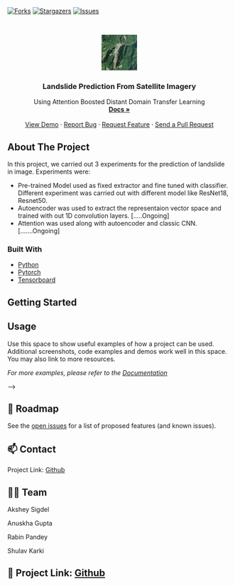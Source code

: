[![Forks][forks-shield]][forks-url]
[![Stargazers][stars-shield]][stars-url]
[![Issues][issues-shield]][issues-url]
<!-- [![LinkedIn][linkedin-shield]][linkedin-url] -->



<!-- PROJECT LOGO -->
<br />
<p align="center">
  <a href="https://github.com/shulavkarki/LandslidePrediction-from-satellite-imagery/">
    <img src="./landslide.png" alt="Logo" width="80" height="80">
  </a>

  <h3 align="center">Landslide Prediction From Satellite Imagery</h3>

  <p align="center">
    Using Attention Boosted Distant Domain Transfer Learning
    <br />
    <a href="https://github.com/shulavkarki/LandslidePrediction-from-satellite-imagery/"><strong>Docs »</strong></a>
    <br />
    <br />
    <a href="https://github.com/shulavkarki/LandslidePrediction-from-satellite-imagery">View Demo</a>
    ·
    <a href="https://github.com/shulavkarki/LandslidePrediction-from-satellite-imagery/issues">Report Bug</a>
    ·
    <a href="https://github.com/shulavkarki/LandslidePrediction-from-satellite-imagery/issues">Request Feature</a>
    ·
    <a href="https://github.com/shulavkarki/LandslidePrediction-from-satellite-imagery/pulls">Send a Pull Request</a>
  </p>
</p>

<!-- ABOUT THE PROJECT -->
## About The Project

In this project, we carried out 3 experiments for the prediction of landslide in image.
Experiments were:
* Pre-trained Model used as fixed extractor and fine tuned with classifier. Different experiment was carried out with different model like ResNet18, Resnet50.
* Autoencoder was used to extract the representaion vector space and trained with out 1D convolution layers. [.....Ongoing]
* Attention was used along with autoencoder and classic CNN. [.......Ongoing]


### Built With

* [Python](https://python.com)
* [Pytorch](https://pytorch.com)
* [Tensorboard](https://www.tensorflow.org/tensorboard)
<!-- * [Laravel](https://laravel.com) -->



<!-- GETTING STARTED -->
## Getting Started


<!-- ### Prerequisites

This is an example of how to list things you need to use the software and how to install them.
* npm
```sh
npm install npm@latest -g
```

### Installation

1. Get a free API Key at [https://example.com](https://example.com)
2. Clone the repo
```sh
git clone https://github.com/your_username_/Project-Name.git
```
3. Install NPM packages
```sh
npm install
```
4. Enter your API in `config.js`
```JS
const API_KEY = 'ENTER YOUR API';
```



<!-- USAGE EXAMPLES -->
## Usage

Use this space to show useful examples of how a project can be used. Additional screenshots, code examples and demos work well in this space. You may also link to more resources.

_For more examples, please refer to the [Documentation](https://example.com)_

 -->

<!-- ROADMAP -->
## 🚧 Roadmap

See the [open issues](https://github.com/shulavkarki/LandslidePrediction-from-satellite-imagery) for a list of proposed features (and known issues).




<!-- CONTACT -->
## 📫 Contact

Project Link: [Github](https://github.com/shulavkarki/LandslidePrediction-from-satellite-imagery)

## 👥👥 Team

Akshey Sigdel

Anuskha Gupta

Rabin Pandey

Shulav Karki

## 🔗 Project Link: [Github](https://github.com/shulavkarki/LandslidePrediction-from-satellite-imagery)



<!-- MARKDOWN LINKS & IMAGES -->
<!-- https://www.markdownguide.org/basic-syntax/#reference-style-links -->
[forks-shield]: https://img.shields.io/github/forks/roshanlam/ReadMeTemplate?style=for-the-badge
[forks-url]: https://github.com/shulavkarki/LandslidePrediction-from-satellite-imagery/members
[stars-shield]: https://img.shields.io/github/stars/roshanlam/ReadMeTemplate?style=for-the-badge
[stars-url]:https://github.com/shulavkarki/LandslidePrediction-from-satellite-imagery/stargazers
[issues-shield]: https://img.shields.io/github/issues/roshanlam/ReadMeTemplate?style=for-the-badge
[issues-url]: https://github.com/shulavkarki/LandslidePrediction-from-satellite-imagery/issues
<!-- [linkedin-shield]: https://img.shields.io/badge/-LinkedIn-black.svg?style=flat-square&logo=linkedin&colorB=555
[linkedin-url]: https://linkedin.com/ -->

